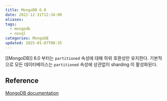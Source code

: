 ```yaml
---
title: MongoDB 6.0
date: 2022-12-31T12:34:00
aliases: 
tags:
  - mongodb
  - nosql
categories: MongoDB
updated: 2025-01-07T00:35
---
```


[[MongoDB]] 6.0 부터는 `partitioned` 속성에 대해 하위 호환성만 유지한다. 기본적으로 모든 데이터베이스는 `partitioned` 속성에 상관없이 sharding 이 활성화된다.

## Reference

[MongoDB documentation](https://www.mongodb.com/docs/manual/reference/method/sh.status/#mongodb-data-sh.status.databases.partitioned)
